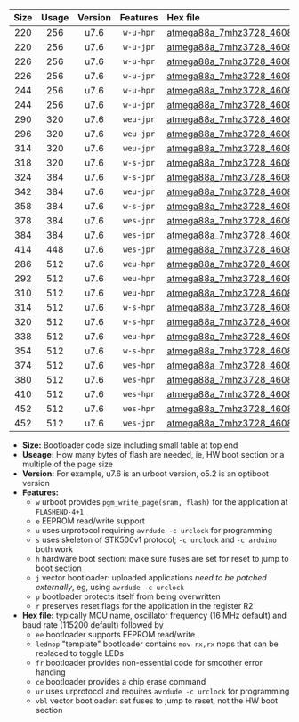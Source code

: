 |Size|Usage|Version|Features|Hex file|
|:-:|:-:|:-:|:-:|:--|
|220|256|u7.6|`w-u-hpr`|[atmega88a_7mhz3728_460800bps_ur.hex](https://raw.githubusercontent.com/stefanrueger/urboot/main//atmega88a_7mhz3728_460800bps_ur.hex)|
|220|256|u7.6|`w-u-jpr`|[atmega88a_7mhz3728_460800bps_ur_vbl.hex](https://raw.githubusercontent.com/stefanrueger/urboot/main//atmega88a_7mhz3728_460800bps_ur_vbl.hex)|
|226|256|u7.6|`w-u-hpr`|[atmega88a_7mhz3728_460800bps_lednop_ur.hex](https://raw.githubusercontent.com/stefanrueger/urboot/main//atmega88a_7mhz3728_460800bps_lednop_ur.hex)|
|226|256|u7.6|`w-u-jpr`|[atmega88a_7mhz3728_460800bps_lednop_ur_vbl.hex](https://raw.githubusercontent.com/stefanrueger/urboot/main//atmega88a_7mhz3728_460800bps_lednop_ur_vbl.hex)|
|244|256|u7.6|`w-u-hpr`|[atmega88a_7mhz3728_460800bps_lednop_fr_ur.hex](https://raw.githubusercontent.com/stefanrueger/urboot/main//atmega88a_7mhz3728_460800bps_lednop_fr_ur.hex)|
|244|256|u7.6|`w-u-jpr`|[atmega88a_7mhz3728_460800bps_lednop_fr_ur_vbl.hex](https://raw.githubusercontent.com/stefanrueger/urboot/main//atmega88a_7mhz3728_460800bps_lednop_fr_ur_vbl.hex)|
|290|320|u7.6|`weu-jpr`|[atmega88a_7mhz3728_460800bps_ee_ur_vbl.hex](https://raw.githubusercontent.com/stefanrueger/urboot/main//atmega88a_7mhz3728_460800bps_ee_ur_vbl.hex)|
|296|320|u7.6|`weu-jpr`|[atmega88a_7mhz3728_460800bps_ee_lednop_ur_vbl.hex](https://raw.githubusercontent.com/stefanrueger/urboot/main//atmega88a_7mhz3728_460800bps_ee_lednop_ur_vbl.hex)|
|314|320|u7.6|`weu-jpr`|[atmega88a_7mhz3728_460800bps_ee_lednop_fr_ur_vbl.hex](https://raw.githubusercontent.com/stefanrueger/urboot/main//atmega88a_7mhz3728_460800bps_ee_lednop_fr_ur_vbl.hex)|
|318|320|u7.6|`w-s-jpr`|[atmega88a_7mhz3728_460800bps_vbl.hex](https://raw.githubusercontent.com/stefanrueger/urboot/main//atmega88a_7mhz3728_460800bps_vbl.hex)|
|324|384|u7.6|`w-s-jpr`|[atmega88a_7mhz3728_460800bps_lednop_vbl.hex](https://raw.githubusercontent.com/stefanrueger/urboot/main//atmega88a_7mhz3728_460800bps_lednop_vbl.hex)|
|342|384|u7.6|`weu-jpr`|[atmega88a_7mhz3728_460800bps_ee_lednop_fr_ce_ur_vbl.hex](https://raw.githubusercontent.com/stefanrueger/urboot/main//atmega88a_7mhz3728_460800bps_ee_lednop_fr_ce_ur_vbl.hex)|
|358|384|u7.6|`w-s-jpr`|[atmega88a_7mhz3728_460800bps_lednop_fr_vbl.hex](https://raw.githubusercontent.com/stefanrueger/urboot/main//atmega88a_7mhz3728_460800bps_lednop_fr_vbl.hex)|
|378|384|u7.6|`wes-jpr`|[atmega88a_7mhz3728_460800bps_ee_vbl.hex](https://raw.githubusercontent.com/stefanrueger/urboot/main//atmega88a_7mhz3728_460800bps_ee_vbl.hex)|
|384|384|u7.6|`wes-jpr`|[atmega88a_7mhz3728_460800bps_ee_lednop_vbl.hex](https://raw.githubusercontent.com/stefanrueger/urboot/main//atmega88a_7mhz3728_460800bps_ee_lednop_vbl.hex)|
|414|448|u7.6|`wes-jpr`|[atmega88a_7mhz3728_460800bps_ee_lednop_fr_vbl.hex](https://raw.githubusercontent.com/stefanrueger/urboot/main//atmega88a_7mhz3728_460800bps_ee_lednop_fr_vbl.hex)|
|286|512|u7.6|`weu-hpr`|[atmega88a_7mhz3728_460800bps_ee_ur.hex](https://raw.githubusercontent.com/stefanrueger/urboot/main//atmega88a_7mhz3728_460800bps_ee_ur.hex)|
|292|512|u7.6|`weu-hpr`|[atmega88a_7mhz3728_460800bps_ee_lednop_ur.hex](https://raw.githubusercontent.com/stefanrueger/urboot/main//atmega88a_7mhz3728_460800bps_ee_lednop_ur.hex)|
|310|512|u7.6|`weu-hpr`|[atmega88a_7mhz3728_460800bps_ee_lednop_fr_ur.hex](https://raw.githubusercontent.com/stefanrueger/urboot/main//atmega88a_7mhz3728_460800bps_ee_lednop_fr_ur.hex)|
|314|512|u7.6|`w-s-hpr`|[atmega88a_7mhz3728_460800bps.hex](https://raw.githubusercontent.com/stefanrueger/urboot/main//atmega88a_7mhz3728_460800bps.hex)|
|320|512|u7.6|`w-s-hpr`|[atmega88a_7mhz3728_460800bps_lednop.hex](https://raw.githubusercontent.com/stefanrueger/urboot/main//atmega88a_7mhz3728_460800bps_lednop.hex)|
|338|512|u7.6|`weu-hpr`|[atmega88a_7mhz3728_460800bps_ee_lednop_fr_ce_ur.hex](https://raw.githubusercontent.com/stefanrueger/urboot/main//atmega88a_7mhz3728_460800bps_ee_lednop_fr_ce_ur.hex)|
|354|512|u7.6|`w-s-hpr`|[atmega88a_7mhz3728_460800bps_lednop_fr.hex](https://raw.githubusercontent.com/stefanrueger/urboot/main//atmega88a_7mhz3728_460800bps_lednop_fr.hex)|
|374|512|u7.6|`wes-hpr`|[atmega88a_7mhz3728_460800bps_ee.hex](https://raw.githubusercontent.com/stefanrueger/urboot/main//atmega88a_7mhz3728_460800bps_ee.hex)|
|380|512|u7.6|`wes-hpr`|[atmega88a_7mhz3728_460800bps_ee_lednop.hex](https://raw.githubusercontent.com/stefanrueger/urboot/main//atmega88a_7mhz3728_460800bps_ee_lednop.hex)|
|410|512|u7.6|`wes-hpr`|[atmega88a_7mhz3728_460800bps_ee_lednop_fr.hex](https://raw.githubusercontent.com/stefanrueger/urboot/main//atmega88a_7mhz3728_460800bps_ee_lednop_fr.hex)|
|452|512|u7.6|`wes-hpr`|[atmega88a_7mhz3728_460800bps_ee_lednop_fr_ce.hex](https://raw.githubusercontent.com/stefanrueger/urboot/main//atmega88a_7mhz3728_460800bps_ee_lednop_fr_ce.hex)|
|452|512|u7.6|`wes-jpr`|[atmega88a_7mhz3728_460800bps_ee_lednop_fr_ce_vbl.hex](https://raw.githubusercontent.com/stefanrueger/urboot/main//atmega88a_7mhz3728_460800bps_ee_lednop_fr_ce_vbl.hex)|

- **Size:** Bootloader code size including small table at top end
- **Useage:** How many bytes of flash are needed, ie, HW boot section or a multiple of the page size
- **Version:** For example, u7.6 is an urboot version, o5.2 is an optiboot version
- **Features:**
  + `w` urboot provides `pgm_write_page(sram, flash)` for the application at `FLASHEND-4+1`
  + `e` EEPROM read/write support
  + `u` uses urprotocol requiring `avrdude -c urclock` for programming
  + `s` uses skeleton of STK500v1 protocol; `-c urclock` and `-c arduino` both work
  + `h` hardware boot section: make sure fuses are set for reset to jump to boot section
  + `j` vector bootloader: uploaded applications *need to be patched externally*, eg, using `avrdude -c urclock`
  + `p` bootloader protects itself from being overwritten
  + `r` preserves reset flags for the application in the register R2
- **Hex file:** typically MCU name, oscillator frequency (16 MHz default) and baud rate (115200 default) followed by
  + `ee` bootloader supports EEPROM read/write
  + `lednop` "template" bootloader contains `mov rx,rx` nops that can be replaced to toggle LEDs
  + `fr` bootloader provides non-essential code for smoother error handing
  + `ce` bootloader provides a chip erase command
  + `ur` uses urprotocol and requires `avrdude -c urclock` for programming
  + `vbl` vector bootloader: set fuses to jump to reset, not the HW boot section
